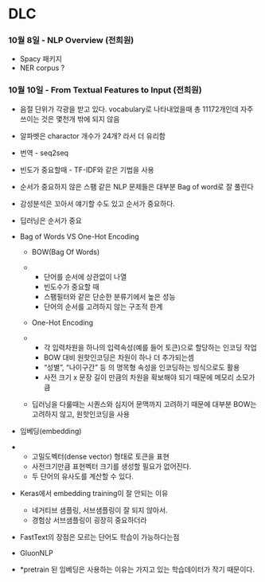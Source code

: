 # DLC 

### 10월 8일 - NLP Overview (전희원)

- Spacy 패키지
- NER corpus ?



### 10월 10일 - From Textual Features to Input (전희원)

-  음절 단위가 각광을 받고 있다. vocabulary로 나타내었을때 총 11172개인데 자주 쓰이는 것은 몇천개 밖에 되지 않음

- 알파벳은 charactor 개수가 24개? 라서 더 유리함

- 번역 - seq2seq

- 빈도가 중요할때 - TF-IDF와 같은 기법을 사용

- 순서가 중요하지 않은 스팸 같은 NLP 문제들은 대부분 Bag of word로 잘 풀린다

- 감성분석은 꼬아서 얘기할 수도 있고 순서가 중요하다.

- 딥러닝은 순서가 중요

- Bag of Words VS One-Hot Encoding

  - BOW(Bag Of Words)

  - - 단어를 순서에 상관없이 나열
    - 빈도수가 중요할 때  
    - 스팸필터와 같은 단순한 분류기에서 높은 성능 
    - 단어의 순서를 고려하지 않는 구조적 한계 

  - One-Hot Encoding 

  - - 각 입력차원을 하나의 입력속성(예를 들어 토큰)으로 할당하는 인코딩 작업
    - BOW 대비 원핫인코딩은 차원이 하나 더 추가되는셈
    - “성별”, “나이구간” 등 의 명목형 속성을 인코딩하는 빙식으로도 활용 
    - 사전 크기 x 문장 길이 만큼의 차원을 확보해야 되기 때문에 메모리 소모가 큼 

  - 딥러닝을 다룰때는 시퀀스와 심지어 문맥까지 고려하기 때문에 대부분 BOW는 고려하지 않고, 
    원핫인코딩을 사용

- 임베딩(embedding)

- - 고밀도벡터(dense vector) 형태로 토큰을 표현
  - 사전크기만큼 표현벡터 크기를 생성할 필요가 없어진다.
  - 두 단어의 유사도를 계산할 수 있다.

- Keras에서 embedding training이 잘 안되는 이유
  - 네거티브 샘플링, 서브샘플링이 잘 되지 않아서.
  - 경험상 서브샘플링이 굉장히 중요하더라
- FastText의 장점은 모르는 단어도 학습이 가능하다는점
- GluonNLP
- *pretrain 된 임베딩은 사용하는 이유는 가지고 있는 학습데이터가 작기 때문이다.

























